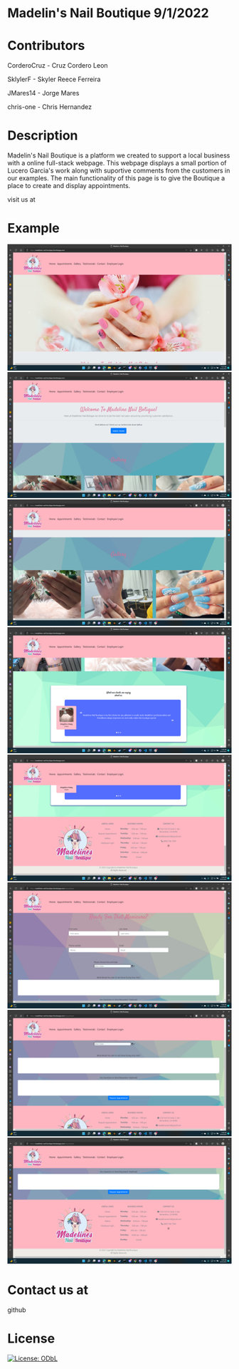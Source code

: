# Madelin's Nail Boutique 9/1/2022

# Contributors
CorderoCruz - Cruz Cordero Leon

SklylerF - Skyler Reece Ferreira

JMares14 - Jorge Mares

chris-one - Chris Hernandez

# Description 

Madelin's Nail Boutique is a platform we created to support a local business with a online full-stack webpage. This webpage displays a small portion of Lucero Garcia's work along with suportive comments from the customers in our examples. The main functionality of this page is to give the Boutique a place to create and display appointments.

visit us at <a href="https://madelines-nail-boutique.herokuapp.com/"></a> 


# Example 
 <img  src="./public/images/readme0.png" >
<img  src="./public/images/readme1.png" >
<img src="./public/images/readme2.png" >
<img  src="./public/images/readme3.png" >
<img  src="./public/images/readme4.png" >
<img  src="./public/images/readme5.png" >
<img  src="./public/images/readme6.png" >
<img  src="./public/images/readme7.png" >

# Contact us at
github
<a href="https://github.com/CorderoCruz"></a> 
<a href="https://github.com/SklylerF"></a> 
<a href="https://github.com/JMares14"></a> 
<a href="https://github.com/chris-one"></a> 


# License 
[![License: ODbL](https://img.shields.io/badge/License-PDDL-brightgreen.svg)](https://opendatacommons.org/licenses/pddl/)